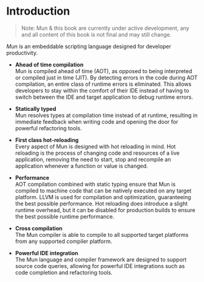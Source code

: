 # Introduction

> Note: Mun & this book are currently under active development, any and all
> content of this book is not final and may still change.

*Mun* is an embeddable scripting language designed for developer productivity. 

* **Ahead of time compilation**  
  Mun is compiled ahead of time (AOT), as opposed to being interpreted or
  compiled just in time (JIT). By detecting errors in the code during AOT
  compilation, an entire class of runtime errors is eliminated. This allows
  developers to stay within the comfort of their IDE instead of having to switch
  between the IDE and target application to debug runtime errors.

* **Statically typed**  
  Mun resolves types at compilation time instead of at runtime, resulting in
  immediate feedback when writing code and opening the door for powerful
  refactoring tools.

* **First class hot-reloading**  
  Every aspect of Mun is designed with hot reloading in mind. Hot reloading is
  the process of changing code and resources of a live application, removing the
  need to start, stop and recompile an application whenever a function or value
  is changed.

* **Performance**  
  AOT compilation combined with static typing ensure that Mun is compiled to
  machine code that can be natively executed on any target platform. LLVM is
  used for compilation and optimization, guaranteeing the best possible
  performance. Hot reloading does introduce a slight runtime overhead, but it
  can be disabled for production builds to ensure the best possible runtime
  performance.

* **Cross compilation**  
  The Mun compiler is able to compile to all supported target platforms from any
  supported compiler platform. 

* **Powerful IDE integration**  
  The Mun language and compiler framework are designed to support source code
  queries, allowing for powerful IDE integrations such as code completion and
  refactoring tools.
